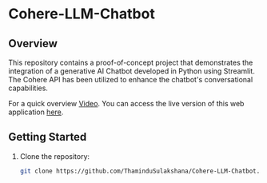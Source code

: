 # Cohere-LLM-Chatbot

## Overview
This repository contains a proof-of-concept project that demonstrates the integration of a generative AI Chatbot developed in Python using Streamlit. The Cohere API has been utilized to enhance the chatbot's conversational capabilities.


For a quick overview [Video](https://drive.google.com/file/d/1jOVZH4nUHl-4o3PGa-bVlRftE/view?usp=sharing). You can access the live version of this web application [here](https://questechbot.azurewebsites.net). 

## Getting Started
1. Clone the repository:
   ```bash
   git clone https://github.com/ThaminduSulakshana/Cohere-LLM-Chatbot.git
